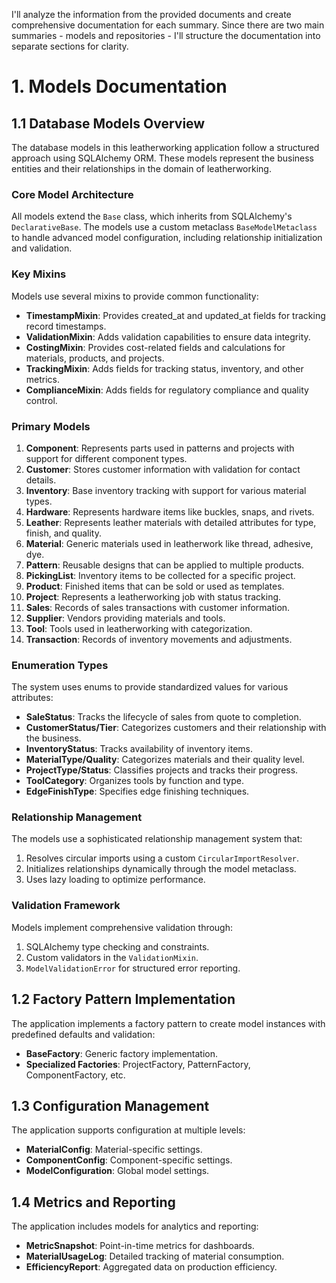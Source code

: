 I'll analyze the information from the provided documents and create comprehensive documentation for each summary. Since there are two main summaries - models and repositories - I'll structure the documentation into separate sections for clarity.

# 1. Models Documentation

## 1.1 Database Models Overview

The database models in this leatherworking application follow a structured approach using SQLAlchemy ORM. These models represent the business entities and their relationships in the domain of leatherworking.

### Core Model Architecture

All models extend the `Base` class, which inherits from SQLAlchemy's `DeclarativeBase`. The models use a custom metaclass `BaseModelMetaclass` to handle advanced model configuration, including relationship initialization and validation.

### Key Mixins

Models use several mixins to provide common functionality:

- **TimestampMixin**: Provides created_at and updated_at fields for tracking record timestamps.
- **ValidationMixin**: Adds validation capabilities to ensure data integrity.
- **CostingMixin**: Provides cost-related fields and calculations for materials, products, and projects.
- **TrackingMixin**: Adds fields for tracking status, inventory, and other metrics.
- **ComplianceMixin**: Adds fields for regulatory compliance and quality control.

### Primary Models

1. **Component**: Represents parts used in patterns and projects with support for different component types.
2. **Customer**: Stores customer information with validation for contact details.
3. **Inventory**: Base inventory tracking with support for various material types.
4. **Hardware**: Represents hardware items like buckles, snaps, and rivets.
5. **Leather**: Represents leather materials with detailed attributes for type, finish, and quality.
6. **Material**: Generic materials used in leatherwork like thread, adhesive, dye.
7. **Pattern**: Reusable designs that can be applied to multiple products.
8. **PickingList**: Inventory items to be collected for a specific project.
9. **Product**: Finished items that can be sold or used as templates.
10. **Project**: Represents a leatherworking job with status tracking.
11. **Sales**: Records of sales transactions with customer information.
12. **Supplier**: Vendors providing materials and tools.
13. **Tool**: Tools used in leatherworking with categorization.
14. **Transaction**: Records of inventory movements and adjustments.

### Enumeration Types

The system uses enums to provide standardized values for various attributes:

- **SaleStatus**: Tracks the lifecycle of sales from quote to completion.
- **CustomerStatus/Tier**: Categorizes customers and their relationship with the business.
- **InventoryStatus**: Tracks availability of inventory items.
- **MaterialType/Quality**: Categorizes materials and their quality level.
- **ProjectType/Status**: Classifies projects and tracks their progress.
- **ToolCategory**: Organizes tools by function and type.
- **EdgeFinishType**: Specifies edge finishing techniques.

### Relationship Management

The models use a sophisticated relationship management system that:

1. Resolves circular imports using a custom `CircularImportResolver`.
2. Initializes relationships dynamically through the model metaclass.
3. Uses lazy loading to optimize performance.

### Validation Framework

Models implement comprehensive validation through:

1. SQLAlchemy type checking and constraints.
2. Custom validators in the `ValidationMixin`.
3. `ModelValidationError` for structured error reporting.

## 1.2 Factory Pattern Implementation

The application implements a factory pattern to create model instances with predefined defaults and validation:

- **BaseFactory**: Generic factory implementation.
- **Specialized Factories**: ProjectFactory, PatternFactory, ComponentFactory, etc.

## 1.3 Configuration Management

The application supports configuration at multiple levels:

- **MaterialConfig**: Material-specific settings.
- **ComponentConfig**: Component-specific settings.
- **ModelConfiguration**: Global model settings.

## 1.4 Metrics and Reporting

The application includes models for analytics and reporting:

- **MetricSnapshot**: Point-in-time metrics for dashboards.
- **MaterialUsageLog**: Detailed tracking of material consumption.
- **EfficiencyReport**: Aggregated data on production efficiency.

